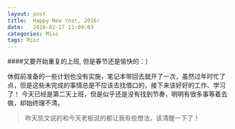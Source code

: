 ```yaml
---
layout: post
title:  Happy New Year, 2016!
date:   2016-02-17 11:09:03
categories: Misc
tags: Misc
---
```


####又要开始重复的上班, 但是春节还是愉快的：）

休假前准备的一些计划也没有实施，笔记本带回去就开了一次，虽然过年时忙了点，但是这些未完成的事情总是不应该去找借口的，接下来该好好的工作、学习了！ 今天已经是第二天上班，但是似乎还是没有找到节奏，明明有很多事等着去做，却始终理不清。

> 昨天凯文说的和今天老板说的都让我有些想法，该清醒一下了！



